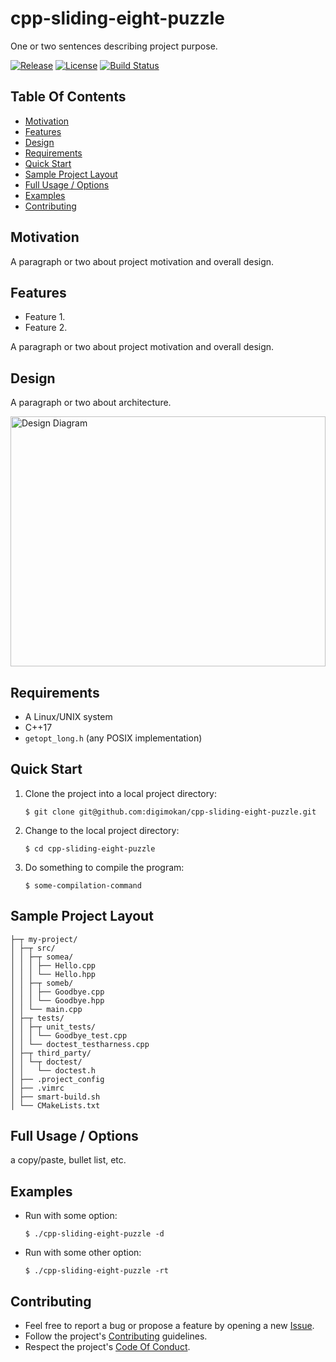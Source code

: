 # cpp-sliding-eight-puzzle

One or two sentences describing project purpose.

[![Release](https://img.shields.io/github/release/digimokan/cpp-sliding-eight-puzzle.svg?label=release)](https://github.com/digimokan/cpp-sliding-eight-puzzle/releases/latest "Latest Release Notes")
[![License](https://img.shields.io/badge/license-MIT-blue.svg?label=license)](LICENSE.txt "Project License")
[![Build Status](https://img.shields.io/travis/com/digimokan/cpp-sliding-eight-puzzle/master.svg?label=linux+build)](https://travis-ci.com/digimokan/cpp-sliding-eight-puzzle "Build And Test Results From Master Branch")

## Table Of Contents

* [Motivation](#motivation)
* [Features](#features)
* [Design](#design)
* [Requirements](#requirements)
* [Quick Start](#quick-start)
* [Sample Project Layout](#sample-project-layout)
* [Full Usage / Options](#full-usage--options)
* [Examples](#examples)
* [Contributing](#contributing)

## Motivation

A paragraph or two about project motivation and overall design.

## Features

* Feature 1.
* Feature 2.

A paragraph or two about project motivation and overall design.

## Design

A paragraph or two about architecture.

<img src="readme_assets/design_diagram.svg" width="100%" height="400" alt="Design Diagram">

## Requirements

* A Linux/UNIX system
* C++17
* `getopt_long.h` (any POSIX implementation)

## Quick Start

1. Clone the project into a local project directory:

   ```shell
   $ git clone git@github.com:digimokan/cpp-sliding-eight-puzzle.git
   ```

2. Change to the local project directory:

   ```shell
   $ cd cpp-sliding-eight-puzzle
   ```

3. Do something to compile the program:

   ```shell
   $ some-compilation-command
   ```

## Sample Project Layout

```
├─┬ my-project/
│ ├─┬ src/
│ │ ├─┬ somea/
│ │ │ ├── Hello.cpp
│ │ │ └── Hello.hpp
│ │ ├─┬ someb/
│ │ │ ├── Goodbye.cpp
│ │ │ └── Goodbye.hpp
│ │ └── main.cpp
│ ├─┬ tests/
│ │ ├─┬ unit_tests/
│ │ │ └── Goodbye_test.cpp
│ │ └── doctest_testharness.cpp
│ ├─┬ third_party/
│ │ └─┬ doctest/
│ │   └── doctest.h
│ ├── .project_config
│ ├── .vimrc
│ ├── smart-build.sh
│ └── CMakeLists.txt
```

## Full Usage / Options

a  copy/paste, bullet list, etc.

## Examples

* Run with some option:

   ```shell
   $ ./cpp-sliding-eight-puzzle -d
   ```

* Run with some other option:

   ```shell
   $ ./cpp-sliding-eight-puzzle -rt
   ```

## Contributing

* Feel free to report a bug or propose a feature by opening a new
  [Issue](https://github.com/digimokan/cpp-sliding-eight-puzzle/issues).
* Follow the project's [Contributing](CONTRIBUTING.md) guidelines.
* Respect the project's [Code Of Conduct](CODE_OF_CONDUCT.md).

